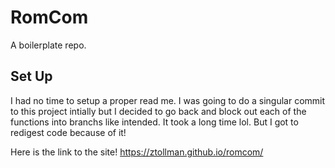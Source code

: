 # RomCom

A boilerplate repo. 

## Set Up
I had no time to setup a proper read me. I was going to do a singular commit to this project intially but I decided to go back and block out each of the functions into branchs like intended. It took a long time lol. But I got to redigest code because of it!

Here is the link to the site!
https://ztollman.github.io/romcom/
